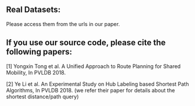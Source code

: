 

## Real Datasets: 

Please access them from the urls in our paper.

## If you use our source code, please cite the following papers:

[1] Yongxin Tong et al. A Unified Approach to Route Planning for Shared Mobility, In PVLDB 2018.

[2] Ye Li et al. An Experimental Study on Hub Labeling based Shortest Path Algorithms, In PVLDB 2018. (we refer their paper for details about the shortest distance/path query)

